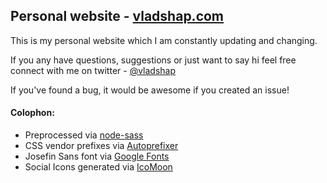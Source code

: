 ## Personal website - [vladshap.com](http://vladshap.com)
This is my personal website which I am constantly updating and changing.

If you any have questions, suggestions or just want to say hi feel free connect with me on twitter - [@vladshap](http://twitter.com/vladshap)

If you've found a bug, it would be awesome if you created an issue!


#### Colophon:
* Preprocessed via [node-sass](https://github.com/sass/node-sass)
* CSS vendor prefixes via [Autoprefixer](https://github.com/ai/autoprefixer)
* Josefin Sans font via [Google Fonts](https://fonts.google.com/specimen/Josefin+Sans?query=jose)
* Social Icons generated via [IcoMoon](http://icomoon.io/app/)